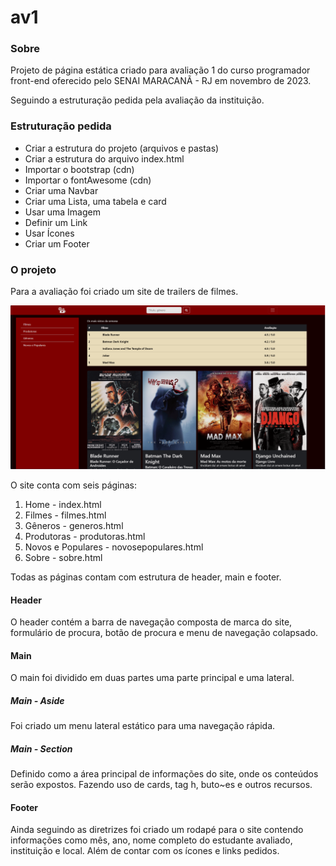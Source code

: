 # av1

### Sobre

Projeto de página estática criado para avaliação 1 do curso programador front-end
oferecido pelo SENAI MARACANÃ - RJ em novembro de 2023.

Seguindo a estruturação pedida pela avaliação da instituição.

### Estruturação pedida

* Criar a estrutura do projeto (arquivos e pastas)
* Criar a estrutura do arquivo index.html
* Importar o bootstrap (cdn)
* Importar o fontAwesome (cdn)
* Criar uma Navbar
* Criar uma Lista, uma tabela e card
* Usar uma Imagem
* Definir um Link
* Usar Ícones
* Criar um Footer

### O projeto

Para a avaliação foi criado um site de trailers de filmes.

![Sitecineflix.png](/img/Sitecineflix.png)

O site conta com seis páginas:

1. Home - index.html
2. Filmes - filmes.html
3. Gêneros - generos.html
4. Produtoras - produtoras.html
5. Novos e Populares - novosepopulares.html
6. Sobre - sobre.html

Todas as páginas contam com estrutura de header, main e footer.

#### Header

O header contém a barra de navegação composta de marca do site, formulário 
de procura, botão de procura e menu de navegação colapsado. 

#### Main

O main foi dividido em duas partes uma parte principal e uma lateral.

##### Main - Aside

Foi criado um menu lateral estático para uma navegação rápida.

##### Main - Section

Definido como a área principal de informações do site, onde os conteúdos 
serão expostos. Fazendo uso de cards, tag h, buto~es e outros recursos.

#### Footer

Ainda seguindo as diretrizes foi criado um rodapé para o site contendo 
informações como mês, ano, nome completo do estudante avaliado, instituição e local.
Além de contar com os ícones e links pedidos.


